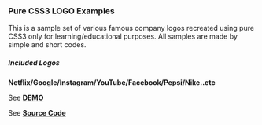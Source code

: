 ### Pure CSS3 LOGO Examples

This is a sample set of various famous company logos recreated using pure CSS3 only for learning/educational purposes.
All samples are made by simple and short codes.

##### Included Logos
**Netflix/Google/Instagram/YouTube/Facebook/Pepsi/Nike..etc**

See **[DEMO](https://exis9.github.io/LOGOS/)**

See **[Source Code](https://github.com/exis9/LOGOS/)**
